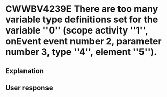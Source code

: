 # CWWBV4239E There are too many variable type definitions set for the variable ''0'' (scope activity ''1'', onEvent event number 2, parameter number 3, type ''4'', element ''5'').

## Explanation

## User response